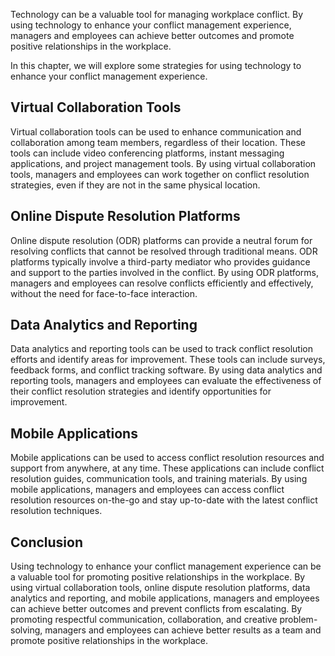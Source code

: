 
Technology can be a valuable tool for managing workplace conflict. By using technology to enhance your conflict management experience, managers and employees can achieve better outcomes and promote positive relationships in the workplace.

In this chapter, we will explore some strategies for using technology to enhance your conflict management experience.

Virtual Collaboration Tools
---------------------------

Virtual collaboration tools can be used to enhance communication and collaboration among team members, regardless of their location. These tools can include video conferencing platforms, instant messaging applications, and project management tools. By using virtual collaboration tools, managers and employees can work together on conflict resolution strategies, even if they are not in the same physical location.

Online Dispute Resolution Platforms
-----------------------------------

Online dispute resolution (ODR) platforms can provide a neutral forum for resolving conflicts that cannot be resolved through traditional means. ODR platforms typically involve a third-party mediator who provides guidance and support to the parties involved in the conflict. By using ODR platforms, managers and employees can resolve conflicts efficiently and effectively, without the need for face-to-face interaction.

Data Analytics and Reporting
----------------------------

Data analytics and reporting tools can be used to track conflict resolution efforts and identify areas for improvement. These tools can include surveys, feedback forms, and conflict tracking software. By using data analytics and reporting tools, managers and employees can evaluate the effectiveness of their conflict resolution strategies and identify opportunities for improvement.

Mobile Applications
-------------------

Mobile applications can be used to access conflict resolution resources and support from anywhere, at any time. These applications can include conflict resolution guides, communication tools, and training materials. By using mobile applications, managers and employees can access conflict resolution resources on-the-go and stay up-to-date with the latest conflict resolution techniques.

Conclusion
----------

Using technology to enhance your conflict management experience can be a valuable tool for promoting positive relationships in the workplace. By using virtual collaboration tools, online dispute resolution platforms, data analytics and reporting, and mobile applications, managers and employees can achieve better outcomes and prevent conflicts from escalating. By promoting respectful communication, collaboration, and creative problem-solving, managers and employees can achieve better results as a team and promote positive relationships in the workplace.

